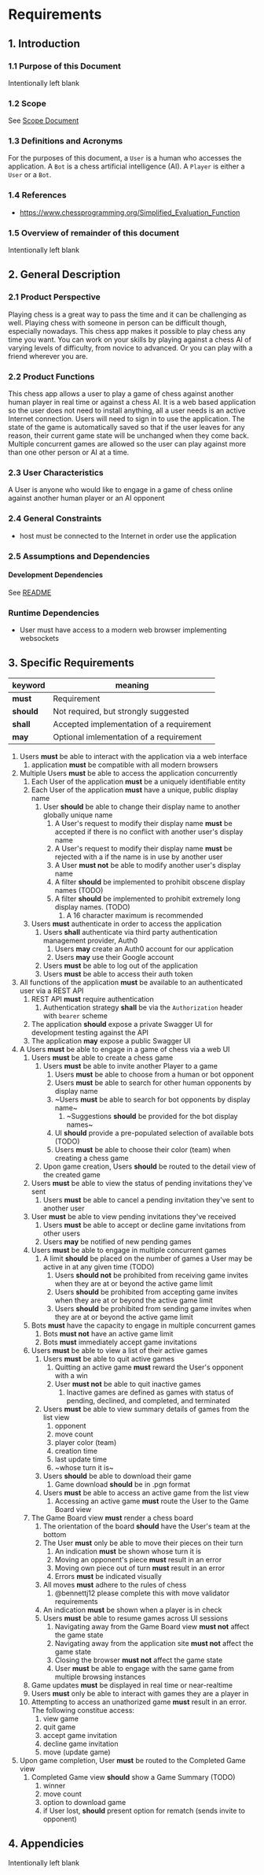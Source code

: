 # Requirements

## 1. Introduction

### 1.1 Purpose of this Document

Intentionally left blank

### 1.2 Scope

See [Scope Document](./scope.md)

### 1.3 Definitions and Acronyms

For the purposes of this document, a `User` is a human who accesses the application. A `Bot` is a chess artificial intelligence (AI). A `Player` is either a `User` or a `Bot`.

### 1.4 References

- https://www.chessprogramming.org/Simplified_Evaluation_Function

### 1.5 Overview of remainder of this document

Intentionally left blank

## 2. General Description

### 2.1 Product Perspective

Playing chess is a great way to pass the time and it can be challenging as well. Playing chess with someone in person can be difficult though, especially nowadays. This chess app makes it possible to play chess any time you want. You can work on your skills by playing against a chess AI of varying levels of difficulty, from novice to advanced. Or you can play with a friend wherever you are.

### 2.2 Product Functions

This chess app allows a user to play a game of chess against another human player in real time or against a chess AI. It is a web based application so the user does not need to install anything, all a user needs is an active Internet connection. Users will need to sign in to use the application. The state of the game is automatically saved so that if the user leaves for any reason, their current game state will be unchanged when they come back. Multiple concurrent games are allowed so the user can play against more than one other person or AI at a time.

### 2.3 User Characteristics

A User is anyone who would like to engage in a game of chess online against another human player or an AI opponent

### 2.4 General Constraints

- host must be connected to the Internet in order use the application

### 2.5 Assumptions and Dependencies

#### Development Dependencies

See [README](../../README.md)

### Runtime Dependencies

- User must have access to a modern web browser implementing websockets

## 3. Specific Requirements

| keyword    | meaning                                  |
|------------|------------------------------------------|
| **must**   | Requirement                              |
| **should** | Not required, but strongly suggested     |
| **shall**  | Accepted implementation of a requirement |
| **may**    | Optional imlementation of a requirement  |


1. Users **must** be able to interact with the application via a web interface
   1. application **must** be compatible with all modern browsers
2. Multiple Users **must** be able to access the application concurrently
   1. Each User of the application **must** be a uniquely identifiable entity
   2. Each User of the application **must** have a unique, public display name
      1. User **should** be able to change their display name to another globally unique name
         1. A User's request to modify their display name **must** be accepted if there is no conflict with another user's display name
         2. A User's request to modify their display name **must** be rejected with a if the name is in use by another user
         3. A User **must not** be able to modify another user's display name
         4. A filter **should** be implemented to prohibit obscene display names (TODO)
         5. A filter **should** be implemented to prohibit extremely long display names. (TODO)
            1. A 16 character maximum is recommended
   3. Users **must** authenticate in order to access the application
      1. Users **shall** authenticate via third party authentication management provider, Auth0
         1. Users **may** create an Auth0 account for our application
         2. Users **may** use their Google account
      2. Users **must** be able to log out of the application 
      3. Users **must** be able to access their auth token
3. All functions of the application **must** be available to an authenticated user via a REST API
   1. REST API **must** require authentication
      1. Authentication strategy **shall** be via the `Authorization` header with `bearer` scheme
   2. The application **should** expose a private Swagger UI for development testing against the API
   3. The application **may** expose a public Swagger UI
4. A Users **must** be able to engage in a game of chess via a web UI
   1. Users **must** be able to create a chess game
      1. Users **must** be able to invite another Player to a game
         1. Users **must** be able to choose from a human or bot opponent
         2. Users **must** be able to search for other human opponents by display name
         3. ~Users **must** be able to search for bot opponents by display name~
            1. ~Suggestions **should** be provided for the bot display names~
         4. UI **should** provide a pre-populated selection of available bots (TODO)
         5. Users **must** be able to choose their color (team) when creating a chess game
      2. Upon game creation, Users **should** be routed to the detail view of the created game
   2. Users **must** be able to view the status of pending invitations they've sent
      1. Users **must** be able to cancel a pending invitation they've sent to another user
   3. User **must** be able to view pending invitations they've received
      1. Users **must** be able to accept or decline game invitations from other users
      2. Users **may** be notified of new pending games
   4. Users **must** be able to engage in multiple concurrent games
      1. A limit **should** be placed on the number of games a User may be active in at any given time (TODO)
         1. Users **should not** be prohibited from receiving game invites when they are at or beyond the active game limit
         2. Users **should** be prohibited from accepting game invites when they are at or beyond the active game limit
         3. Users **should** be prohibited from sending game invites when they are at or beyond the active game limit
   5. Bots **must** have the capacity to engage in multiple concurrent games
      1. Bots **must not** have an active game limit
      2. Bots **must** immediately accept game invitations
   6. Users **must** be able to view a list of their active games
      1. Users **must** be able to quit active games
         1. Quitting an active game **must** reward the User's opponent with a win
         2. User **must not** be able to quit inactive games
            1. Inactive games are defined as games with status of pending, declined, and completed, and terminated
      2. Users **must** be able to view summary details of games from the list view
         1. opponent
         2. move count
         3. player color (team)
         4. creation time
         5. last update time
         6. ~whose turn it is~
      3. Users **should** be able to download their game
         1. Game download **should** be in .pgn format
      4. Users **must** be able to access an active game from the list view
         1. Accessing an active game **must** route the User to the Game Board view
   7. The Game Board view **must** render a chess board
      1. The orientation of the board **should** have the User's team at the bottom
      2. The User **must** only be able to move their pieces on their turn
         1. An indication **must** be shown whose turn it is
         2. Moving an opponent's piece **must** result in an error
         3. Moving own piece out of turn **must** result in an error
         4. Errors **must** be indicated visually
      3. All moves **must** adhere to the rules of chess
         1. @bennettj12 please complete this with move validator requirements
      4. An indication **must** be shown when a player is in check
      5. Users **must** be able to resume games across UI sessions
         1. Navigating away from the Game Board view **must not** affect the game state
         2. Navigating away from the application site **must not** affect the game state 
         3. Closing the browser **must not** affect the game state
         4. User **must** be able to engage with the same game from multiple browsing instances
   8. Game updates **must** be displayed in real time or near-realtime
   9.  Users **must** only be able to interact with games they are a player in
      1.  Attempting to access an unathorized game **must** result in an error. The following constitue access:
          1.  view game
          2.  quit game
          3.  accept game invitation
          4.  decline game invitation
          5.  move (update game)
  1.  Upon game completion, User **must** be routed to the Completed Game view
      1.  Completed Game view **should** show a Game Summary (TODO)
          1.  winner
          2.  move count
          3.  option to download game
          4.  if User lost, **should** present option for rematch (sends invite to opponent)


## 4. Appendicies

Intentionally left blank



